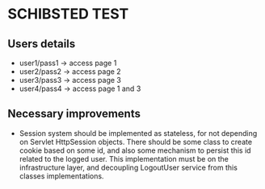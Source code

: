 SCHIBSTED TEST
==============

## Users details

* user1/pass1 -> access page 1
* user2/pass2 -> access page 2
* user3/pass3 -> access page 3
* user4/pass4 -> access page 1 and 3

## Necessary improvements

* Session system should be implemented as stateless, for not depending on Servlet HttpSession objects. There should be some class to create cookie based on some id, and also some mechanism to persist this id related to the logged user. This implementation must be on the infrastructure layer, and decoupling LogoutUser service from this classes implementations.